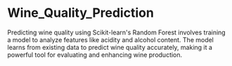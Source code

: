# Wine_Quality_Prediction
Predicting wine quality using Scikit-learn's Random Forest involves training a model to analyze features like acidity and alcohol content. The model learns from existing data to predict wine quality accurately, making it a powerful tool for evaluating and enhancing wine production.
